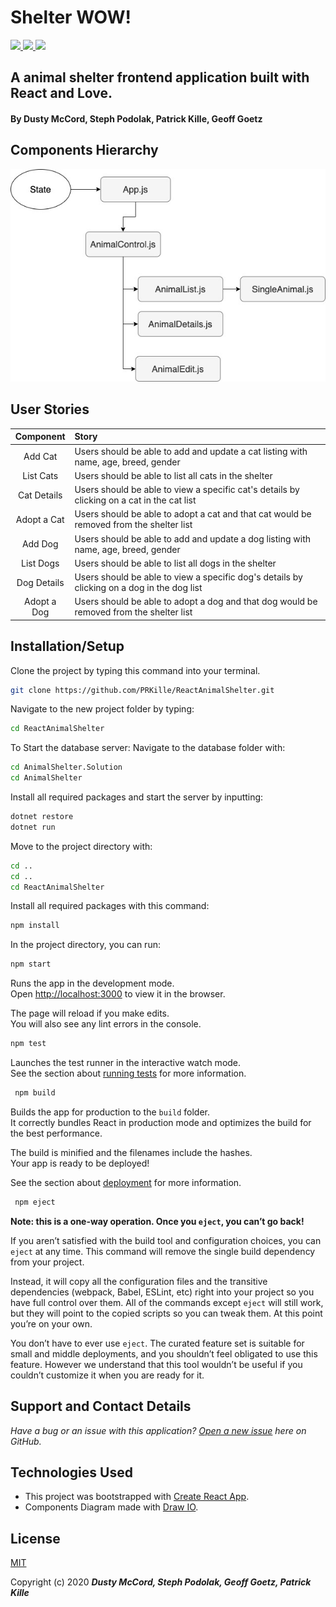 # Shelter WOW!

<a href='https://github.com/PRKille/ReactAnimalShelter/stargazers'>
  <img src='https://img.shields.io/github/stars/PRKille/ReactAnimalShelter.svg?color=yellow&style=plastic'>
</a>
<a href='https://github.com/PRKille/ReactAnimalShelter/network/members'>
  <img src='https://img.shields.io/github/forks/PRKille/ReactAnimalShelter?color=blueviolet&style=plastic'>
</a>
<a href='https://github.com/PRKille/ReactAnimalShelter/issues'>
  <img src='https://img.shields.io/github/issues/PRKille/ReactAnimalShelter?color=brightgreen&style=plastic'>
</a>

## A animal shelter frontend application built with React and Love.

#### By Dusty McCord, Steph Podolak, Patrick Kille, Geoff Goetz

## Components Hierarchy

![Diagram](./Shelter_WOW_.jpeg) 


## User Stories


|Component|Story|
|:---:|:---|
| Add Cat| Users should be able to add and update a cat listing with name, age, breed, gender |
| List Cats | Users should be able to list all cats in the shelter |
| Cat Details | Users should be able to view a specific cat's details by clicking on a cat in the cat list |
| Adopt a Cat | Users should be able to adopt a cat and that cat would be removed from the shelter list |
| Add Dog | Users should be able to add and update a dog listing with name, age, breed, gender |
| List Dogs | Users should be able to list all dogs in the shelter |
| Dog Details | Users should be able to view a specific dog's details by clicking on a dog in the dog list |
| Adopt a Dog | Users should be able to adopt a dog and that dog would be removed from the shelter list |

## Installation/Setup

Clone the project by typing this command into your terminal.
```sh
git clone https://github.com/PRKille/ReactAnimalShelter.git
```

Navigate to the new project folder by typing:
```sh
cd ReactAnimalShelter
```
To Start the database server:
Navigate to the database folder with:
```sh
cd AnimalShelter.Solution
cd AnimalShelter
```
Install all required packages and start the server by inputting:
```sh
dotnet restore
dotnet run
```
Move to the project directory with:
```sh
cd ..
cd ..
cd ReactAnimalShelter
```

Install all required packages with this command:
```sh
npm install
```

In the project directory, you can run: 
 ```sh
 npm start
```
Runs the app in the development mode.<br />
Open [http://localhost:3000](http://localhost:3000) to view it in the browser.

The page will reload if you make edits.<br />
You will also see any lint errors in the console.

 ```sh
 npm test
```
Launches the test runner in the interactive watch mode.<br />
See the section about [running tests](https://facebook.github.io/create-react-app/docs/running-tests) for more information.

 ```sh
  npm build
 ```

Builds the app for production to the `build` folder.<br />
It correctly bundles React in production mode and optimizes the build for the best performance.

The build is minified and the filenames include the hashes.<br />
Your app is ready to be deployed!

See the section about [deployment](https://facebook.github.io/create-react-app/docs/deployment) for more information.

 ```sh
  npm eject
 ```
**Note: this is a one-way operation. Once you `eject`, you can’t go back!**

If you aren’t satisfied with the build tool and configuration choices, you can `eject` at any time. This command will remove the single build dependency from your project.

Instead, it will copy all the configuration files and the transitive dependencies (webpack, Babel, ESLint, etc) right into your project so you have full control over them. All of the commands except `eject` will still work, but they will point to the copied scripts so you can tweak them. At this point you’re on your own.

You don’t have to ever use `eject`. The curated feature set is suitable for small and middle deployments, and you shouldn’t feel obligated to use this feature. However we understand that this tool wouldn’t be useful if you couldn’t customize it when you are ready for it.

## Support and Contact Details
_Have a bug or an issue with this application? [Open a new issue](https://github.com/PRKille/ReactAnimalShelter/issues) here on GitHub._

## Technologies Used
* This project was bootstrapped with [Create React App](https://github.com/facebook/create-react-app).
* Components Diagram made with [Draw IO](https://draw.io/).

## License
[MIT](https://choosealicense.com/licenses/mit/)

Copyright (c) 2020 **_Dusty McCord, Steph Podolak, Geoff Goetz, Patrick Kille_**